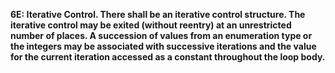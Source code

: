 **6E: Iterative Control.  There shall be an iterative control structure. The iterative control may be exited (without reentry) at an unrestricted number of places. A succession of values from an enumeration type or the integers may be associated with successive iterations and the value for the current iteration accessed as a constant throughout the loop body.**
